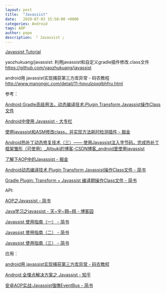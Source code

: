 ```yaml
---
layout: post
title:  "Javassist"
date:   2020-07-03 15:58:00 +0800
categories: Android
tags: AOP
author: pepe
description: 『 Javassist 』
---
```


[Javassist Tutorial](http://www.javassist.org/tutorial/tutorial.html)





yaozhukuang/javassist: 利用javassist和自定义gradle插件修改.class文件
https://github.com/yaozhukuang/javassist

android用 javassist实现捕获第三方库异常 - 码农教程
http://www.manongjc.com/detail/11-hqyulzqxqlbhfru.html


参考：


[Android Gradle高级用法，动态编译技术:Plugin Transform Javassist操作Class文件](https://blog.csdn.net/yulong0809/article/details/77752098?locationNum=9&fps=1)

[Android中使用 Javassist - 大专栏](https://www.dazhuanlan.com/2019/10/18/5da8a5ef81156/)

[使用javassist和ASM修改class，并实现方法耗时检测插件 - 掘金](https://juejin.im/post/5dea581fe51d45581d170b7c)

[Android热补丁动态修复技术（三）—— 使用Javassist注入字节码，完成热补丁框架雏形（可使用）_Altsuki的博客-CSDN博客_android里使用javassist](https://blog.csdn.net/u010386612/article/details/51131642)

[了解下AOP中的Javassist - 掘金](https://juejin.im/post/5df9e44ce51d45584006e375)

[Android动态编译技术 Plugin Transform Javassist操作Class文件 - 简书](https://www.jianshu.com/p/a6be7cdcfc65)

[Gradle Plugin: Transform + Javassist 编译期操作Class文件 - 简书](https://www.jianshu.com/p/882325acd200)


API:

[AOP之Javassist - 简书](https://www.jianshu.com/p/49aab8792274)

[Java学习之javassist - 天~宇~翱~翔 - 博客园](https://www.cnblogs.com/sunfie/p/5154246.html)

[Javassist 使用指南（一） - 简书](https://www.jianshu.com/p/43424242846b)

[Javassist 使用指南（二） - 简书](https://www.jianshu.com/p/b9b3ff0e1bf8)

[Javassist 使用指南（三） - 简书](https://www.jianshu.com/p/7803ffcc81c8)

应用：

[android用 javassist实现捕获第三方库异常 - 码农教程](http://www.manongjc.com/detail/11-hqyulzqxqlbhfru.html)

[Android 全埋点解决方案之 Javassist - 知乎](https://zhuanlan.zhihu.com/p/68141713)

[安卓AOP实战:Javassist强撸EventBus - 简书](https://www.jianshu.com/p/33d8a3165b07)
